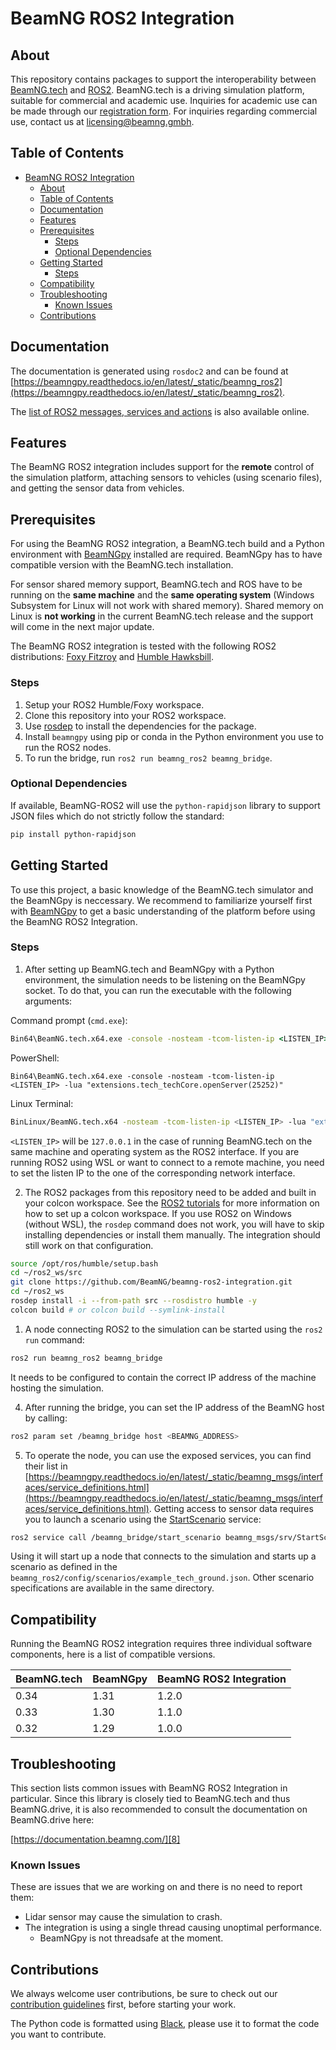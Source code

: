 # BeamNG ROS2 Integration

## About

This repository contains packages to support the interoperability between [BeamNG.tech](https://beamng.tech/) and [ROS2](https://www.ros.org/).
BeamNG.tech is a driving simulation platform, suitable for commercial and academic use.
Inquiries for academic use can be made through our [registration form](https://register.beamng.tech/).
For inquiries regarding commercial use, contact us at <licensing@beamng.gmbh>.

## Table of Contents

- [BeamNG ROS2 Integration](#beamng-ros2-integration)
  - [About](#about)
  - [Table of Contents](#table-of-contents)
  - [Documentation](#documentation)
  - [Features](#features)
  - [Prerequisites](#prerequisites)
    - [Steps](#steps)
    - [Optional Dependencies](#optional-dependencies)
  - [Getting Started](#getting-started)
    - [Steps](#steps-1)
  - [Compatibility](#compatibility)
  - [Troubleshooting](#troubleshooting)
    - [Known Issues](#known-issues)
  - [Contributions](#contributions)

<a name="docs"></a>

## Documentation
The documentation is generated using `rosdoc2` and can be found at [https://beamngpy.readthedocs.io/en/latest/_static/beamng_ros2](https://beamngpy.readthedocs.io/en/latest/_static/beamng_ros2).

The [list of ROS2 messages, services and actions](https://beamngpy.readthedocs.io/en/latest/_static/beamng_msgs/) is also available online.

## Features

The BeamNG ROS2 integration includes support for the **remote** control of the simulation platform, attaching sensors to vehicles (using scenario files), and getting the sensor data from vehicles.

<a name="prereqs"></a>

## Prerequisites

For using the BeamNG ROS2 integration, a BeamNG.tech build and a Python environment with [BeamNGpy][1] installed are required. BeamNGpy has to have compatible version with the BeamNG.tech installation.

For sensor shared memory support, BeamNG.tech and ROS have to be running on the **same machine** and the **same operating system** (Windows Subsystem for Linux will not work with shared memory). Shared memory on Linux is **not working** in the current BeamNG.tech release and the support will come in the next major update.

The BeamNG ROS2 integration is tested with the following ROS2 distributions: [Foxy Fitzroy](https://docs.ros.org/en/foxy) and [Humble Hawksbill](https://docs.ros.org/en/humble/index.html).

### Steps
1. Setup your ROS2 Humble/Foxy workspace.
2. Clone this repository into your ROS2 workspace.
3. Use [rosdep](https://docs.ros.org/en/humble/Tutorials/Intermediate/Rosdep.html#rosdep-operation) to install the dependencies for the package.
4. Install `beamngpy` using pip or conda in the Python environment you use to run the ROS2 nodes.
5. To run the bridge, run `ros2 run beamng_ros2 beamng_bridge`.

### Optional Dependencies
If available, BeamNG-ROS2 will use the `python-rapidjson` library to support JSON files which do not strictly follow the standard:

  ```bash
  pip install python-rapidjson
  ```

<a name="getstart"></a>

## Getting Started

To use this project, a basic knowledge of the BeamNG.tech simulator and the BeamNGpy is neccessary. We recommend to familiarize yourself first with [BeamNGpy][1] to get a basic understanding of the platform before using the BeamNG ROS2 Integration.

### Steps
1. After setting up BeamNG.tech and BeamNGpy with a Python environment, the simulation needs to be listening on the BeamNGpy socket. To do that, you can run the executable with the following arguments:

  Command prompt (`cmd.exe`):
  ```bat
  Bin64\BeamNG.tech.x64.exe -console -nosteam -tcom-listen-ip <LISTEN_IP> -lua extensions.tech_techCore.openServer(25252)
  ```

  PowerShell:
  ```posh
  Bin64\BeamNG.tech.x64.exe -console -nosteam -tcom-listen-ip <LISTEN_IP> -lua "extensions.tech_techCore.openServer(25252)"
  ```

  Linux Terminal:
  ```bash
  BinLinux/BeamNG.tech.x64 -nosteam -tcom-listen-ip <LISTEN_IP> -lua "extensions.tech_techCore.openServer(25252)"
  ```

  `<LISTEN_IP>` will be `127.0.0.1` in the case of running BeamNG.tech on the same machine and operating system as the ROS2 interface. If you are running ROS2 using WSL or want to connect to a remote machine, you need to set the listen IP to the one of the corresponding network interface.

2. The ROS2 packages from this repository need to be added and built in your colcon workspace. See the [ROS2 tutorials](https://docs.ros.org/en/humble/Tutorials.html) for more information on how to set up a colcon workspace.
   If you use ROS2 on Windows (without WSL), the `rosdep` command does not work, you will have to skip installing dependencies or install them manually. The integration should still work on that configuration.

  ```bash
  source /opt/ros/humble/setup.bash
  cd ~/ros2_ws/src
  git clone https://github.com/BeamNG/beamng-ros2-integration.git
  cd ~/ros2_ws
  rosdep install -i --from-path src --rosdistro humble -y
  colcon build # or colcon build --symlink-install
  ```

1. A node connecting ROS2 to the simulation can be started using the `ros2 run` command:

  ```bash
  ros2 run beamng_ros2 beamng_bridge
  ```

  It needs to be configured to contain the correct IP address of the machine hosting the simulation.

4. After running the bridge, you can set the IP address of the BeamNG host by calling:

  ```bash
  ros2 param set /beamng_bridge host <BEAMNG_ADDRESS>
  ```

5. To operate the node, you can use the exposed services, you can find their list in [https://beamngpy.readthedocs.io/en/latest/_static/beamng_msgs/interfaces/service_definitions.html](https://beamngpy.readthedocs.io/en/latest/_static/beamng_msgs/interfaces/service_definitions.html). Getting access to sensor data requires you to launch a scenario using the [StartScenario](https://beamngpy.readthedocs.io/en/latest/_static/beamng_msgs/interfaces/srv/StartScenario.html) service:

  ```bash
  ros2 service call /beamng_bridge/start_scenario beamng_msgs/srv/StartScenario "{path_to_scenario_definition: '/config/scenarios/example_tech_ground.json'}"
  ```

Using it will start up a node that connects to the simulation and starts up a scenario as defined in the `beamng_ros2/config/scenarios/example_tech_ground.json`.
Other scenario specifications are available in the same directory.

## Compatibility

Running the BeamNG ROS2 integration requires three individual software components, here is a list of compatible versions.

| BeamNG.tech | BeamNGpy | BeamNG ROS2 Integration |
|-------------|----------|-------------------------|
| 0.34        | 1.31     |  1.2.0                  |
| 0.33        | 1.30     |  1.1.0                  |
| 0.32        | 1.29     |  1.0.0                  |

## Troubleshooting

This section lists common issues with  BeamNG ROS2 Integration in particular. Since this
library is closely tied to BeamNG.tech and thus BeamNG.drive, it is also
recommended to consult the documentation on BeamNG.drive here:

[https://documentation.beamng.com/][8]

### Known Issues
These are issues that we are working on and there is no need to report them:

- Lidar sensor may cause the simulation to crash.
- The integration is using a single thread causing unoptimal performance.
  - BeamNGpy is not threadsafe at the moment.

## Contributions

We always welcome user contributions, be sure to check out our [contribution guidelines][9] first, before starting your work.

[1]: https://github.com/BeamNG/BeamNGpy
[8]: https://documentation.beamng.com/
[9]: https://github.com/BeamNG/BeamNG-ROS2-Integration/blob/main/CONTRIBUTING.md

The Python code is formatted using [Black](https://github.com/psf/black), please use it to
format the code you want to contribute.
